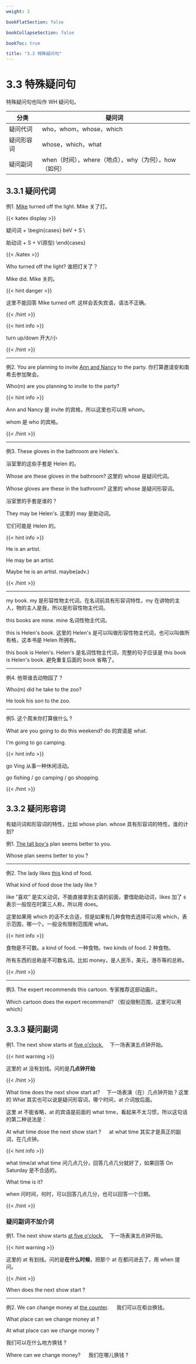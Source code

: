 ```yaml
---
weight: 3

bookFlatSection: false

bookCollapseSection: false

bookToc: true

title: "3.3 特殊疑问句"
---
```


# 3.3 特殊疑问句

特殊疑问句也叫作 WH 疑问句。

| 分类    | 疑问词                                |
|-------|------------------------------------|
| 疑问代词  | who，whom，whose，which               |
| 疑问形容词 | whose，which，what                   |
| 疑问副词  | when（时间），where（地点），why（为何），how（如何） |

## 3.3.1 疑问代词

例1. <u>Mike</u> turned off the light. Mike 关了灯。

{{< katex display >}}

疑问词 + \begin{cases} beV + S \\

助动词 + S + V(原型)
\end{cases}

{{< /katex >}}

Who turned off the light? 谁把灯关了？

Mike did. Mike 关的。

{{< hint danger >}}

这里不能回答 Mike turned off. 这样会丢失宾语，语法不正确。

{{< /hint >}}

{{< hint info >}}

turn up/down 开大/小

{{< /hint >}}

---

例2. You are planning to invite <u>Ann and Nancy</u> to the party. 你打算邀请安和南希去参加聚会。

Who(m) are you planning to invite to the party?

{{< hint info >}}

Ann and Nancy 是 invite 的宾格，所以这里也可以用 whom。

whom 是 who 的宾格。

{{< /hint >}}

---

例3. These gloves in the bathroom are Helen's.

浴室里的这些手套是 Helen 的。

Whose are these gloves in the bathroom? 这里的 whose 是疑问代词。

Whose gloves are these in the bathroom? 这里的 whose 是疑问形容词。

浴室里的手套是谁的？

They may be Helen's. 这里的 may 是助动词。

它们可能是 Helen 的。

{{< hint info >}}

He is an artist.

He may be an artist.

Maybe he is an artist. maybe(adv.)

{{< /hint >}}

---
my book. my 是形容性物主代词。在名词前具有形容词特性，my 在讲物的主人，物的主人是我，所以是形容性物主代词。

this books are mine. mine 名词性物主代词。

this is Helen's book. 这里的 Helen's 是可以叫做形容性物主代词，也可以叫做所有格，这本书是 Helen 所拥有。

this book is Helen's. Helen's 是名词性物主代词，完整的句子应该是 this book is Helen's book. 避免重复后面的 book 省略了。

---

例4. 他带谁去动物园了 ?

Who(m) did he take to the zoo?

He took his son to the zoo.

--- 

例5. 这个周末你打算做什么 ?

What are you going to do this weekend? do 的宾语是 what.

I'm going to go camping.

{{< hint info >}}

go Ving 从事一种休闲活动。

go fishing / go camping / go shopping.

{{< /hint >}}

## 3.3.2 疑问形容词

有疑问词和形容词的特性，比如 whose plan. whose 具有形容词的特性，谁的计划?

例1. <u>The tall boy's</u> plan seems better to you.

Whose plan seems better to you ?

---

例2. The lady likes <u>this</u> kind of food.

What kind of food dose the lady like ?

like “喜欢” 是实义动词，不能直接拿到主语的前面，要借助助动词，likes 加了 s 表示一般现在时第三人称，所以用 does。

这里如果用 which 的话不太合适，但是如果有几种食物去选择可以用 which，表示范围，哪一个。一般没有限制范围用 what。

{{< hint info >}}

食物是不可数。a kind of food. 一种食物。two kinds of food. 2 种食物。

所有东西的总称是不可数名词。比如 money，是人民币，美元，港币等的总称。

{{< /hint >}}

---

例3. The expert recommends this cartoon. 专家推荐这部动画片。

Which cartoon does the expert recommend? （假设限制范围，这里可以用 which）

## 3.3.3 疑问副词

例1. The next show starts at <u>five o'clock.</u> &emsp;下一场表演五点钟开始。

{{< hint warning >}}

这里的 at 没有划线。问的是**几点钟开始**

{{< /hint >}}

What time does the next show start at? &emsp;下一场表演（在）几点钟开始 ? 这里的 What 其实也可以说是疑问形容词，哪个时间，at 介词放后面。

这里 at 不能省略，at 的宾语是前面的 what time，看起来不太习惯，所以这句话的第二种说法是：

At what time dose the next show start ? &emsp; at what time 其实才是真正的副词，在几点钟。

{{< hint info >}}

what time/at what time 问几点几分，回答几点几分就好了，如果回答 On Saturday 是不合适的。

What time is it?

when 问时间，何时，可以回答几点几分，也可以回答一个日期。

{{< /hint >}}

### 疑问副词不加介词

例1. The next show starts  <u>at five o'clock.</u> &emsp;下一场表演五点钟开始。

{{< hint warning >}}

这里的 at 有划线。问的是**在什么时候**，把那个 at 在都问进去了，用 when 提问。

{{< /hint >}}

When does the next show start ?

---

例2. We can change money at <u>the counter</u>. &emsp; 我们可以在柜台换钱。

What place can we change money at ?

At what place can we change money ?

我们可以在什么地方换钱 ?

Where can we change money? &emsp; 我们在哪儿换钱 ?







